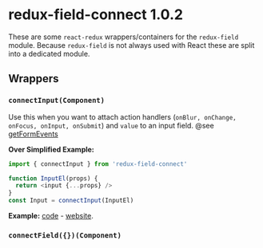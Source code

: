 # redux-field-connect 1.0.2

These are some `react-redux` wrappers/containers for the `redux-field` module. Because `redux-field` is not always used with React these are split into a dedicated module.

## Wrappers

### `connectInput(Component)`
Use this when you want to attach action handlers (`onBlur, onChange, onFocus, onInput, onSubmit`) and `value` to an input field. @see [getFormEvents](https://github.com/cape-io/redux-field/blob/master/src/actions.js#L73-L77)

**Over Simplified Example:**

```javascript
import { connectInput } from 'redux-field-connect'

function InputEl(props) {
  return <input {...props} />
}
const Input = connectInput(InputEl)

```

**Example:** [code](https://www.github.com/cape-io/geo) - [website](https://geo.cape.io).

### `connectField({})(Component)`
